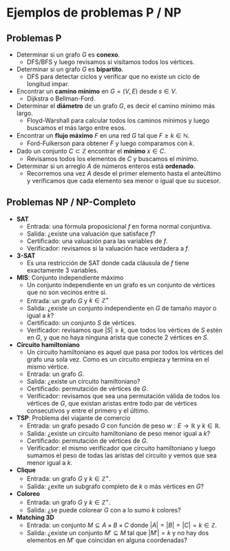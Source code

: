 # Ejemplos de problemas P / NP

## Problemas P

- Determinar si un grafo $G$ es **conexo**.
    - DFS/BFS y luego revisamos si visitamos todos los vértices.
- Determinar si un grafo $G$ es **bipartito**.
    - DFS para detectar ciclos y verificar que no existe un ciclo de longitud impar.
- Encontrar un **camino mínimo** en $G=(V,E)$ desde $s \in V$.
    - Dijkstra o Bellman-Ford.
- Determinar el **diámetro** de un grafo $G$, es decir el camino mínimo más largo.
    - Floyd-Warshall para calcular todos los caminos mínimos y luego buscamos el más largo entre esos.
- Encontrar un **flujo máximo** $F$ en una red $G$ tal que $F \geq k \in \mathbb{N}$.
    - Ford-Fulkerson para obtener $F$ y luego comparamos con $k$.
- Dado un conjunto $C \subset \mathbb{Z}$ encontrar el **mínimo** $x \in C$.
    - Revisamos todos los elementos de $C$ y buscamos el mínimo.
- Determinar si un arreglo $A$ de números enteros está **ordenado**.
    - Recorremos una vez $A$ desde el primer elemento hasta el anteúltimo y verificamos que cada elemento sea menor o igual que su sucesor.

## Problemas NP / NP-Completo

- **SAT**
    - Entrada: una fórmula proposicional $f$ en forma normal conjuntiva.
    - Salida: ¿existe una valuación que satisface $f$?
    - Certificado: una valuación para las variables de $f$.
    - Verificador: revisamos si la valuación hace verdadera a $f$.
- **3-SAT**
    - Es una restricción de SAT donde cada cláusula de $f$ tiene exactamente 3 variables.
- **MIS**: Conjunto independiente máximo
    - Un conjunto independiente en un grafo es un conjunto de vértices que no son vecinos entre sí.
    - Entrada: un grafo $G$ y $k \in \mathbb{Z}^+$
    - Salida: ¿existe un conjunto independiente en $G$ de tamaño mayor o igual a $k$?
    - Certificado: un conjunto $S$ de vértices.
    - Verificador: revisamos que $|S| \geq k$, que todos los vértices de $S$ estén en $G$, y que no haya ninguna arista que conecte 2 vértices en $S$.
- **Circuito hamiltoniano**
    - Un circuito hamiltoniano es aquel que pasa por todos los vértices del grafo una sola vez. Como es un circuito empieza y termina en el mismo vértice.
    - Entrada: un grafo $G$.
    - Salida: ¿existe un circuito hamiltoniano?
    - Certificado: permutación de vértices de $G$.
    - Verificador: revisamos que sea una permutación válida de todos los vértices de $G$, que existan aristas entre todo par de vértices consecutivos y entre el primero y el último.
- **TSP**: Problema del viajante de comercio
    - Entrada: un grafo pesado $G$ con función de peso $w:E \rightarrow \mathbb{R}$ y $k \in \mathbb{R}$.
    - Salida: ¿existe un circuito hamiltoniano de peso menor igual a $k$?
    - Certificado: permutación de vértices de $G$.
    - Verificador: el mismo verificador que circuito hamiltoniano y luego sumamos el peso de todas las aristas del circuito y vemos que sea menor igual a $k$.
- **Clique**
    - Entrada: un grafo $G$ y $k \in \mathbb{Z}^+$.
    - Salida: ¿exite un subgrafo completo de $k$ o más vértices en $G$?
- **Coloreo**
    - Entrada: un grafo $G$ y $k \in \mathbb{Z}^+$.
    - Salida: ¿se puede colorear $G$ con a lo sumo $k$ colores?
- **Matching 3D**
    - Entrada: un conjunto $M \subseteq A \times B \times C$ donde $|A| = |B| = |C| = k \in \mathbb{Z}$.
    - Salida: ¿existe un conjunto $M' \subseteq M$ tal que $|M'| = k$ y no hay dos elementos en $M'$ que coincidan en alguna coordenadas?
